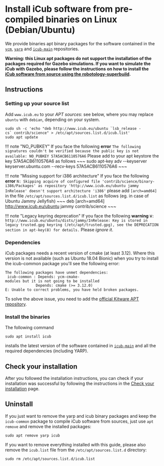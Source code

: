 # Install iCub software from pre-compiled binaries on Linux (Debian/Ubuntu)

We provide binaries apt binary packages for the software contained in the [`ycm`](https://github.com/robotology/ycm), [`yarp`](https://github.com/robotology/yarp) and [`icub-main`](https://github.com/robotology/icub-main) repositories.

**Warning: this Linux apt packages do not support the installation of the packages required for Gazebo simulations. If you want to simulate the iCub with Gazebo, please follow the instructions on how to install the [iCub software from source using the robotology-superbuild](linux_from_sources_superbuild.md).**

## Instructions

### Setting up your source list

Add `www.icub.eu` to your _APT sources_: see below, where you may replace `ubuntu` with `debian`, depending on your system.

~~~
sudo sh -c 'echo "deb http://www.icub.eu/ubuntu `lsb_release -cs` contrib/science" > /etc/apt/sources.list.d/icub.list'
sudo apt update
~~~

!!! note "NO_PUBKEY"
    If you face the following **error**
    ```
    The following signatures couldn't be verified because the public key is not available: NO_PUBKEY 57A5ACB6110576A6
    ```
    Please add to your apt keystore the key 57A5ACB6110576A6 as follows
    ~~~
    sudo apt-key adv --keyserver keyserver.ubuntu.com --recv-keys 57A5ACB6110576A6
    ~~~

!!! note "Missing support for i386 architecture"
    If you face the following **error**
    ```
    N: Skipping acquire of configured file 'contrib/science/binary-i386/Packages' as repository 'http://www.icub.eu/ubuntu jammy InRelease' doesn't support architecture 'i386'
    ```
    please add `[arch=amd64]` in the file `/etc/apt/sources.list.d/icub.list` as follows (eg. in case of Ubuntu Jammy Jellyfish)
    ~~~
    deb [arch=amd64] http://www.icub.eu/ubuntu jammy contrib/science
    ~~~

!!! note "Legacy keyring deprecation"
    If you face the following **warning**
    ```
    W: http://www.icub.eu/ubuntu/dists/jammy/InRelease: Key is stored in legacy trusted.gpg keyring (/etc/apt/trusted.gpg), see the DEPRECATION section in apt-key(8) for details.
    ```
    Please _ignore it_.

### Dependencies

iCub packages needs a recent version of cmake (at least 3.12). Where this
version is not available (such as Ubuntu 18.04 Bionic) when you try to
install the icub-common package you'll see the following error:

```
The following packages have unmet dependencies:
 icub-common : Depends: ycm-cmake-modules but it is not going to be installed
              Depends: cmake (>= 3.12.0)
E: Unable to correct problems, you have held broken packages.
```

To solve the above issue, you need to add the [official Kitware APT repository](https://apt.kitware.com/).

### Install the binaries

The following command
~~~
sudo apt install icub
~~~

installs the latest version of the software contained in [`icub-main`](https://github.com/robotology/icub-main) and all the required dependencies (including YARP).


## Check your installation
After you followed the installation instructions, you can check if your installation was successful by following the instructions in the [Check your installation](./check_your_installation.md) page.

## Uninstall

If you just want to remove the yarp and icub binary packages and keep
the `icub-common` package to compile iCub software from sources,
just use `apt remove` and remove the installed packages:
~~~
sudo apt remove yarp icub
~~~

If you want to remove everything installed with this guide, please
also remove the `icub.list` file from the `/etc/apt/sources.list.d` directory:

~~~
sudo rm /etc/apt/sources.list.d/icub.list
~~~
